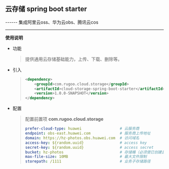 <h2>云存储 spring boot starter</h2>
------
集成阿里云oss、华为云obs、腾讯云cos

------
**使用说明**

- 功能
  > 提供通用云存储基础能力，上传、下载、删除等。
  
- 引入
  > ```xml
  > <dependency>
  >     <groupId>com.rugoo.cloud.storage</groupId>
  >     <artifactId>cloud-storage-spring-boot-starter</artifactId>
  >     <version>1.0.0-SNAPSHOT</version>
  > </dependency>
  > ```
  
- 配置
  > 配置前置项 **com.rugoo.cloud.storage**
  > ```yaml
  > prefer-cloud-type: huawei                 # 云服务商
  > endpoint: obs-east.huawei.com             # 服务商上传地址
  > domain: https://hz-photos.obs.huawei.com  # 访问域名 
  > access-key: ${random.uuid}                # access key
  > secret-key: ${random.uuid}                # access secret
  > bucket: hz-photos                         # 存储桶（必须使已创建且有存储权限的桶名）
  > max-file-size: 10MB                       # 最大文件限制
  > storepath: /1111                          # 业务子存储路径
  > ```